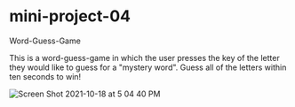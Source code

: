 # mini-project-04

Word-Guess-Game

This is a word-guess-game in which the user presses the key of the letter they would like to guess for a "mystery word". Guess all of the letters within ten seconds to win!


![Screen Shot 2021-10-18 at 5 04 40 PM](https://user-images.githubusercontent.com/88065363/137813081-7b679f9f-266a-4f5d-9738-254455518fcb.png)
